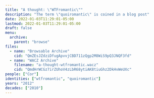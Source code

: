 ```yaml
---
title: "A thought: \"WTFromantic\""
description: "The term \"quoiromantic\" is coined in a blog post"
date: 2022-01-03T11:29:01-05:00
lastmod: 2022-01-03T11:29:01-05:00
draft: false
menu:
  archive:
    parent: "browse"
files:
  - name: "Browsable Archive"
    cid: "QmZEsJZdziDfugApvvjCBD711zQgp2M8WiS9pQ3JNQF3fd"
  - name: "WACZ Archive"
    filename: "a-thought-wtfromantic.wacz"
    cid: "QmdHrWCGz7irZUhoV4zLbR68ytiAK8tiuGhz2DkHvWeUXc"
people: ["Cor"]
identities: ["wtfromantic", "quoiromantic"]
years: "2012"
decades: ["2010"]
---
```

